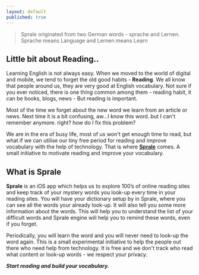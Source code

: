 ```yaml
---
layout: default
published: true
---
```

> Sprale originated from two German words - sprache and Lernen.
> Sprache means Language and Lernen means Learn

## Little bit about Reading..

Learning English is not always easy. When we moved to the world of digital and mobile, we tend to forget the old good habits - **Reading**. We all know that people around us, they are very good at English vocabulary. Not sure if you ever noticed, there is one thing common among them - reading habit, it can be books, blogs, news - But reading is important.

Most of the time we forget about the new word we learn from an article or news. Next time it is a bit confusing, aw…I know this word..but I can't remember anymore. right? how do I fix this problem?

We are in the era of busy life, most of us won't get enough time to read, but what if we can utilise our tiny free period for reading and improve vocabulary with the help of technology. That is where **[Sprale](apple.com)** comes. A small initiative to motivate reading and improve your vocabulary.

## What is Sprale

**Sprale** is an iOS app which helps us to explore 100’s of online reading sites and keep track of your mystery words you look-up every time in your reading sites. You will have your dictionary setup by in Sprale, where you can see all the words your already look-up. It will also tell you some more information about the words. This will help you to understand the list of your difficult words and Sprale engine will help you to remind these words, even if you forget.

Periodically, you will learn the word and you will never need to look-up the word again.
This is a small experimental initiative to help the people out there who need help from technology. It is free and we don't track who read what content or look-up words - we respect your privacy.

**_Start reading and build your vocabulary._**
